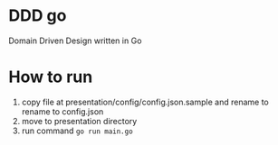 # DDD go
Domain Driven Design written in Go


# How to run
1. copy file at presentation/config/config.json.sample and rename to rename to config.json
2. move to presentation directory
3. run command `go run main.go`